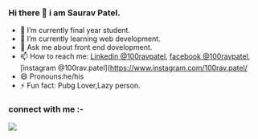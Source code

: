 ### Hi there 👋 i am Saurav Patel.
- 🔭 I’m currently final year student.
- 🌱 I’m currently learning web development.
- 💬 Ask me about front end dovelopment.
- 📫 How to reach me: [Linkedin @100ravpatel](https://www.linkedin.com/in/100ravpatel/),
                       [facebook @100ravpatel](facebook%20@100ravpatel),
                       [instagram @100rav.patel](https://www.instagram.com/100rav.patel/                      
- 😄 Pronouns:he/his
- ⚡ Fun fact: Pubg Lover,Lazy person.
 ### connect with me :-
<img src="https://github-readme-stats.vercel.app/api?username=100ravpatel&&show_icons=true&title_color=ffffff&icon_color=bb2acf&text_color=daf7dc&bg_color=151515">
